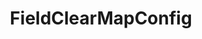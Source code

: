 ---
optionsClassName: FieldClearMapConfig
optionsClassFullName: MigrationTools._EngineV1.Configuration.FieldMap.FieldClearMapConfig
configurationSamples:
- name: default
  description: 
  code: >-
    {
      "$type": "FieldClearMapConfig",
      "WorkItemTypeName": "*",
      "targetField": "System.Description"
    }
  sampleFor: MigrationTools._EngineV1.Configuration.FieldMap.FieldClearMapConfig
description: Allows you to set an already populated field to Null. This will only work with fields that support null.
className: FieldClearMapConfig
typeName: FieldMaps
architecture: v2
options:
- parameterName: targetField
  type: String
  description: missng XML code comments
  defaultValue: missng XML code comments
- parameterName: WorkItemTypeName
  type: String
  description: missng XML code comments
  defaultValue: missng XML code comments
status: ready
processingTarget: Work Item

redirectFrom: []
layout: reference
toc: true
permalink: /Reference/v2/FieldMaps/FieldClearMapConfig/
title: FieldClearMapConfig
categories:
- FieldMaps
- v2
notes: ''
introduction: ''

---